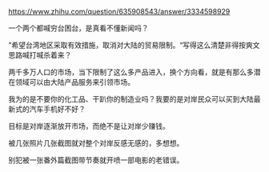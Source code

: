 https://www.zhihu.com/question/635908543/answer/3334598929

一个两个都喊穷台困台，是真看不懂新闻吗？

”希望台湾地区采取有效措施，取消对大陆的贸易限制。“写得这么清楚非得按爽文思路喊打喊杀着来？

两千多万人口的市场，当下限制了这么多产品进入，换个方向看，就是有那么多潜在领域可以由大陆产品服务来引领市场。

我为的是不要你的化工品、干趴你的制造业吗？我要的是对岸民众可以买到大陆最新式的汽车手机好不好？

目标是对岸逐渐放开市场，而绝不是让对岸少赚钱。

被几张照片几张截图就对整个对岸反感无感的，多想想。

别犯被一张番外篇截图带节奏就开喷一部电影的老错误。